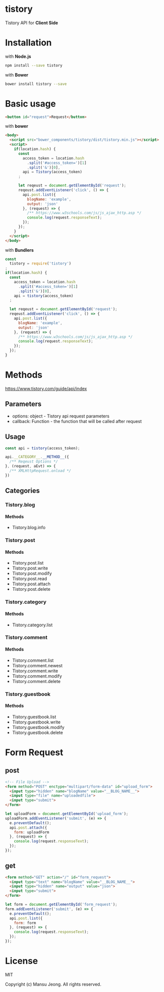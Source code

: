 # tistory

Tistory API for **Client Side**

# Installation

with **Node.js**

```bash
npm install --save tistory
```

with **Bower**

```bash
bower install tistory --save
```

# Basic usage

```html
<button id="request">Request</button>
```

with **bower**

```html
<body>
  <script src="bower_components/tistory/dist/tistory.min.js"></script>
  <script>
    if(location.hash) {
      const 
        access_token = location.hash
          .split('#access_token=')[1]
          .split('&')[0],
        api = Tistory(access_token)
      ;

      let reqeust = document.getElementById('request');
      reqeust.addEventListener('click', () => {
        api.post.list({
          blogName: 'example',
          output: 'json'
        }, (request) => {
          /** https://www.w3schools.com/js/js_ajax_http.asp */
          console.log(request.responseText);
        });
      });
    }
  </script>
</body>
```


with **Bundlers**

```javascript
const 
  tistory = require('tistory')
;
if(location.hash) {
  const 
    access_token = location.hash
      .split('#access_token=')[1]
      .split('&')[0],
    api = tistory(access_token)
  ;

  let reqeust = document.getElementById('request');
  reqeust.addEventListener('click', () => {
    api.post.list({
      blogName: 'example',
      output: 'json'
    }, (request) => {
      /** https://www.w3schools.com/js/js_ajax_http.asp */
      console.log(request.responseText);
    });
  });
}
```

# Methods

<https://www.tistory.com/guide/api/index>

## Parameters

* options: object - Tistory api request parameters
* callback: Function - the function that will be called after request

## Usage

```javascript
const api = tistory(access_token);

api.__CATEGORY__.__METHOD__({
  /** Reqeust Options */
}, (request, aEvt) => {
  /** XMLHttpRequest.onload */
})
```

## Categories

### Tistory.blog

#### Methods

* Tistory.blog.info

### Tistory.post

#### Methods

* Tistory.post.list
* Tistory.post.write
* Tistory.post.modify
* Tistory.post.read
* Tistory.post.attach
* Tistory.post.delete

### Tistory.category

#### Methods

* Tistory.category.list

### Tistory.comment

#### Methods

* Tistory.comment.list
* Tistory.comment.newest
* Tistory.comment.write
* Tistory.comment.modify
* Tistory.comment.delete

### Tistory.guestbook

#### Methods

* Tistory.guestbook.list
* Tistory.guestbook.write
* Tistory.guestbook.modify
* Tistory.guestbook.delete

# Form Request

## post

```html
<!-- File Upload -->
<form method="POST" enctype="multipart/form-data" id="upload_form">
  <input type="hidden" name="blogName" value="__BLOG_NAME__">
  <input type="file" name="uploadedfile">
  <input type="submit">
</form>
```

```javascript
let uploadForm = document.getElementById('upload_form');
uploadForm.addEventListener('submit', (e) => {
  e.preventDefault();
  api.post.attach({
    form: uploadForm
  }, (request) => {
    console.log(request.responseText);
  });
});
```

## get

```html
<form method="GET" action="/" id="form_request">
  <input type="text" name="blogName" value="__BLOG_NAME__">
  <input type="hidden" name="output" value="json">
  <input type="submit">
</form>
```

```javascript
let form = document.getElementById('form_request');
form.addEventListener('submit', (e) => {
  e.preventDefault();
  api.post.list({
    form: form
  }, (request) => {
    console.log(request.responseText);
  });
});
```

# License

MIT

Copyright (c) Mansu Jeong. All rights reserved.